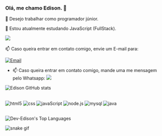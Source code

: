 ### Olá, me chamo Edison. 👋

👀 Desejo trabalhar como programador júnior.

🌱 Estou atualmente estudando JavaScript (FullStack).

  <a href="https://www.linkedin.com/in/edison-marcos-194525278/"><img src="https://img.shields.io/badge/linkedin-%230077B5.svg?&style=for-the-badge&logo=linkedin&logoColor=white" /></a>&nbsp;&nbsp;&nbsp;&nbsp;


📫 Caso queira entrar em contato comigo, envie um E-mail para: 


[![Email](https://img.shields.io/badge/Gmail-D14836?style=for-the-badge&logo=gmail&logoColor=white)](mailto:dev3dison@gmail.com)


- 📫 Caso queira entrar em contato comigo, mande uma me mensagem pelo Whatsapp: <a href="https://api.whatsapp.com/send?phone=5521993405583&text=Olá Edison, vim pelo perfil do github!" target="_blank"><img src="https://img.shields.io/badge/WhatsApp-25D366?style=for-the-badge&logo=whatsapp&logoColor=white"></a> 


![Edison  GitHub stats](https://github-readme-stats.vercel.app/api?username=Dev-Edison&show_icons=true&theme=great-gatsby)

<div style="display: inline_block"><br/>
  <img align="center" alt="html5" src="https://img.shields.io/badge/HTML5-E34F26?style=for-the-badge&logo=html5&logoColor=black">
  <img align="center" alt="css" src="https://img.shields.io/badge/CSS3-1572B6?style=for-the-badge&logo=css3&logoColor=black">
  <img align="center" alt="javaScript" src="https://img.shields.io/badge/JavaScript-F7DF1E?style=for-the-badge&logo=javascript&logoColor=black">
  <img align="center" alt="node.js" src="https://img.shields.io/badge/Node.js-43853D?style=for-the-badge&logo=node.js&logoColor=black">
   <img align="center" alt="mysql" src="https://img.shields.io/badge/MySQL-005C84?style=for-the-badge&logo=mysql&logoColor=black">
  <img align="center" alt="java" src="https://img.shields.io/badge/Java-ED8B00?style=for-the-badge&logo=openjdk&logoColor=black">
 

</div><br/>

![Dev-Edison's Top Languages](https://github-readme-stats.vercel.app/api/top-langs/?username=Dev-Edison&theme=great-gatsby&show_icons=true&hide_border=true&layout=compact)

 ![snake gif](https://github.com/victordamico/victordamico/blob/output/github-contribution-grid-snake.svg)


